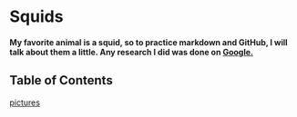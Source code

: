 # Squids
#### My favorite animal is a squid, so to practice markdown and GitHub, I will talk about them a little. Any research I did was done on [Google.](www.google.com)  
## Table of Contents
[pictures](pictures.md])
